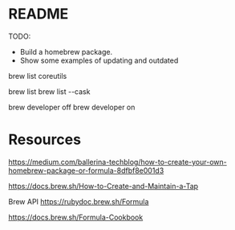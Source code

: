 # README


TODO:
* Build a homebrew package.
* Show some examples of updating and outdated


brew list coreutils  

brew list 
brew list --cask


brew developer off
brew developer on 
# Resources

https://medium.com/ballerina-techblog/how-to-create-your-own-homebrew-package-or-formula-8dfbf8e001d3

https://docs.brew.sh/How-to-Create-and-Maintain-a-Tap

Brew API
https://rubydoc.brew.sh/Formula


https://docs.brew.sh/Formula-Cookbook
